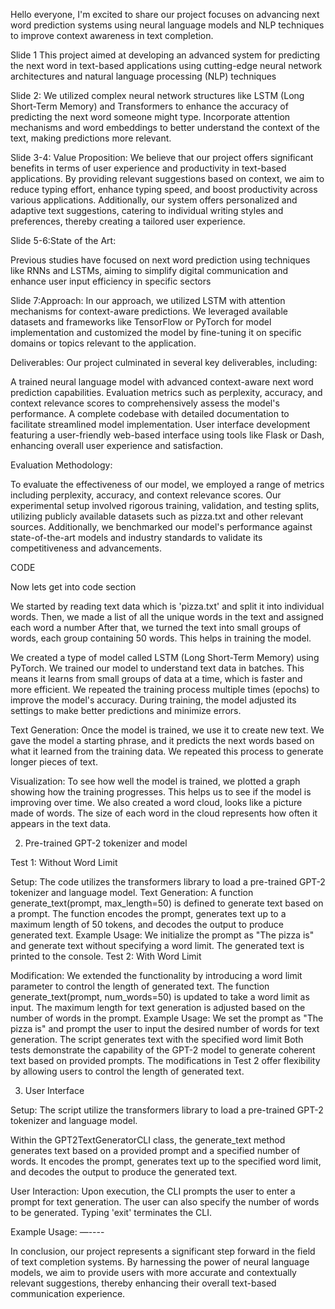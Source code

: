 Hello everyone, I'm excited to share our project focuses on advancing next word prediction systems using neural language models and NLP techniques to improve context awareness in text completion.


Slide 1 This project aimed at developing an advanced system for predicting the next word in text-based applications using cutting-edge neural network architectures and natural language processing (NLP) techniques

Slide 2: We utilized complex neural network structures like LSTM (Long Short-Term Memory) and Transformers to enhance the accuracy of predicting the next word someone might type. 
Incorporate attention mechanisms and word embeddings to better understand the context of the text, making predictions more relevant.

Slide 3-4: Value Proposition:
We believe that our project offers significant benefits in terms of user experience and productivity in text-based applications. 
By providing relevant suggestions based on context, we aim to reduce typing effort, enhance typing speed, and boost productivity across various applications. 
Additionally, our system offers personalized and adaptive text suggestions, catering to individual writing styles and preferences, thereby creating a tailored user experience.

Slide 5-6:State of the Art:

Previous studies have focused on next word prediction using techniques like RNNs and LSTMs, aiming to simplify digital communication and enhance user input efficiency in specific sectors

Slide 7:Approach:
In our approach, we utilized LSTM with attention mechanisms for context-aware predictions. 
We leveraged available datasets and frameworks like TensorFlow or PyTorch for model implementation and customized the model by fine-tuning it on specific domains or topics relevant to the application.


Deliverables:
Our project culminated in several key deliverables, including:

A trained neural language model with advanced context-aware next word prediction capabilities.
Evaluation metrics such as perplexity, accuracy, and context relevance scores to comprehensively assess the model's performance.
A complete codebase with detailed documentation to facilitate streamlined model implementation.
User interface development featuring a user-friendly web-based interface using tools like Flask or Dash, enhancing overall user experience and satisfaction.


Evaluation Methodology:


To evaluate the effectiveness of our model, we employed a range of metrics including perplexity, accuracy, and context relevance scores. 
Our experimental setup involved rigorous training, validation, and testing splits, utilizing publicly available datasets such as pizza.txt and other relevant sources. 
Additionally, we benchmarked our model's performance against state-of-the-art models and industry standards to validate its competitiveness and advancements.



CODE


Now lets get into code section 

We started by reading text data which is 'pizza.txt' and split it into individual words.
Then, we made a list of all the unique words in the text and assigned each word a number 
After that, we turned the text into small groups of words, each group containing 50 words. This helps in training the model.

We created a type of model called LSTM (Long Short-Term Memory) using PyTorch.
We trained our model to understand text data in batches. This means it learns from small groups of data at a time, which is faster and more efficient.
We repeated the training process multiple times (epochs) to improve the model's accuracy.
During training, the model adjusted its settings to make better predictions and minimize errors.

Text Generation:
Once the model is trained, we use it to create new text.
We gave the model a starting phrase, and it predicts the next words based on what it learned from the training data.
We repeated this process to generate longer pieces of text.

Visualization:
To see how well the model is trained, we plotted a graph showing how the training progresses. This helps us to see if the model is improving over time.
We also created a word cloud, looks like a picture made of words. The size of each word in the cloud represents how often it appears in the text data.


2. Pre-trained GPT-2 tokenizer and model

Test 1: Without Word Limit

Setup:
The code utilizes the transformers library to load a pre-trained GPT-2 tokenizer and language model.
Text Generation:
A function generate_text(prompt, max_length=50) is defined to generate text based on a prompt.
The function encodes the prompt, generates text up to a maximum length of 50 tokens, and decodes the output to produce generated text.
Example Usage:
We initialize the prompt as "The pizza is" and generate text without specifying a word limit.
The generated text is printed to the console.
Test 2: With Word Limit

Modification:
We extended the functionality by introducing a word limit parameter to control the length of generated text.
The function generate_text(prompt, num_words=50) is updated to take a word limit as input.
The maximum length for text generation is adjusted based on the number of words in the prompt.
Example Usage:
We set the prompt as "The pizza is" and prompt the user to input the desired number of words for text generation.
The script generates text with the specified word limit 
Both tests demonstrate the capability of the GPT-2 model to generate coherent text based on provided prompts. The modifications in Test 2 offer flexibility by allowing users to control the length of generated text.



3. User Interface

Setup:
The script utilize the transformers library to load a pre-trained GPT-2 tokenizer and language model.

Within the GPT2TextGeneratorCLI class, the generate_text method generates text based on a provided prompt and a specified number of words.
It encodes the prompt, generates text up to the specified word limit, and decodes the output to produce the generated text.

User Interaction:
Upon execution, the CLI prompts the user to enter a prompt for text generation.
The user can also specify the number of words to be generated.
Typing 'exit' terminates the CLI.

Example Usage: —----



In conclusion, our project represents a significant step forward in the field of text completion systems.
By harnessing the power of neural language models, we aim to provide users with more accurate and contextually relevant suggestions, thereby enhancing their overall text-based communication experience.
